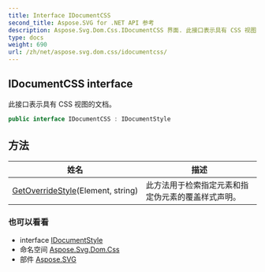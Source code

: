 ```yaml
---
title: Interface IDocumentCSS
second_title: Aspose.SVG for .NET API 参考
description: Aspose.Svg.Dom.Css.IDocumentCSS 界面. 此接口表示具有 CSS 视图的文档
type: docs
weight: 690
url: /zh/net/aspose.svg.dom.css/idocumentcss/
---
```

## IDocumentCSS interface

此接口表示具有 CSS 视图的文档。

```csharp
public interface IDocumentCSS : IDocumentStyle
```

## 方法

| 姓名 | 描述 |
| --- | --- |
| [GetOverrideStyle](../../aspose.svg.dom.css/idocumentcss/getoverridestyle/)(Element, string) | 此方法用于检索指定元素和指定伪元素的覆盖样式声明。 |

### 也可以看看

* interface [IDocumentStyle](../idocumentstyle/)
* 命名空间 [Aspose.Svg.Dom.Css](../../aspose.svg.dom.css/)
* 部件 [Aspose.SVG](../../)



